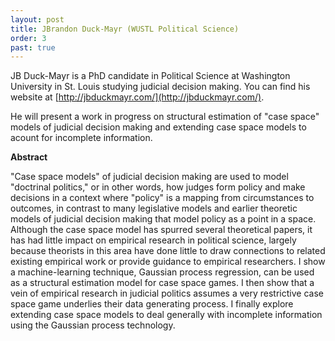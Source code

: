 ```yaml
---
layout: post
title: JBrandon Duck-Mayr (WUSTL Political Science)
order: 3
past: true
---
```



JB Duck-Mayr is a PhD candidate in Political Science at Washington University in St. Louis studying judicial decision making.
You can find his website at [http://jbduckmayr.com/](http://jbduckmayr.com/).

He will present a work in progress on structural estimation of "case space" models of judicial decision making and extending case space models to acount for incomplete information.

**Abstract**

"Case space models" of judicial decision making are used to model "doctrinal politics," or in other words, how judges form policy and make decisions in a context where "policy" is a mapping from circumstances to outcomes, in contrast to many legislative models and earlier theoretic models of judicial decision making that model policy as a point in a space.
Although the case space model has spurred several theoretical papers, it has had little impact on empirical research in political science, largely because theorists in this area have done little to draw connections to related existing empirical work or provide guidance to empirical researchers.
I show a machine-learning technique, Gaussian process regression, can be used as a structural estimation model for case space games.
I then show that a vein of empirical research in judicial politics assumes a very restrictive case space game underlies their data generating process.
I finally explore extending case space models to deal generally with incomplete information using the Gaussian process technology.

